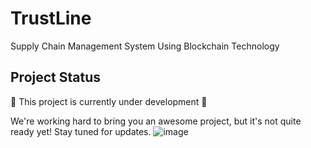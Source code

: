 # TrustLine
Supply Chain Management System Using Blockchain Technology

## Project Status

🚧 This project is currently under development 🚧

We're working hard to bring you an awesome project, but it's not quite ready yet! Stay tuned for updates.
![image](https://github.com/abhishekverma276/TrustLine/assets/96565154/8b84fec1-e6b9-4fcf-94eb-8bce966ba01d)
